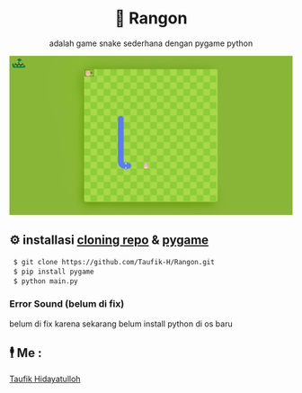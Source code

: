 <h1 align="center"> 🐍 Rangon</h1>
 <p align="center">adalah game snake sederhana dengan pygame python</p>

![alt text](https://github.com/Taufik-H/Rangon/blob/main/RankOn.png) 
 
## ⚙ installasi [cloning repo](https://github.com/Taufik-H/Rangon) & [pygame](https://www.pygame.org/wiki/GettingStarted) 

```bash
 $ git clone https://github.com/Taufik-H/Rangon.git
 $ pip install pygame
 $ python main.py
 ```
### Error Sound (belum di fix)
belum di fix karena sekarang belum install python di os baru
## 🕴 Me :
  [Taufik Hidayatulloh](https://github.com/Taufik-H)
  
#
